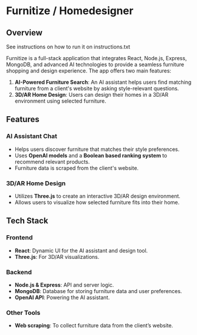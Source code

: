 # Furnitize / Homedesigner

## Overview

See instructions on how to run it on instructions.txt

Furnitize is a full-stack application that integrates React, Node.js, Express, MongoDB, and advanced AI technologies to provide a seamless furniture shopping and design experience. The app offers two main features:

1. **AI-Powered Furniture Search**: An AI assistant helps users find matching furniture from a client's website by asking style-relevant questions.
2. **3D/AR Home Design**: Users can design their homes in a 3D/AR environment using selected furniture.

## Features

### AI Assistant Chat
- Helps users discover furniture that matches their style preferences.
- Uses **OpenAI models** and a **Boolean based ranking system** to recommend relevant products.
- Furniture data is scraped from the client's website.

### 3D/AR Home Design
- Utilizes **Three.js** to create an interactive 3D/AR design environment.
- Allows users to visualize how selected furniture fits into their home.

## Tech Stack

### Frontend
- **React**: Dynamic UI for the AI assistant and design tool.
- **Three.js**: For 3D/AR visualizations.

### Backend
- **Node.js & Express**: API and server logic.
- **MongoDB**: Database for storing furniture data and user preferences.
- **OpenAI API**: Powering the AI assistant.

### Other Tools
- **Web scraping**: To collect furniture data from the client’s website.
